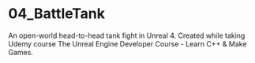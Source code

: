 # 04_BattleTank
An open-world head-to-head tank fight in Unreal 4.
Created while taking Udemy course The Unreal Engine Developer Course - Learn C++ & Make Games.
